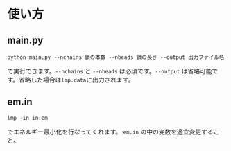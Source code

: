 # 使い方
## main.py
```
python main.py --nchains 鎖の本数 --nbeads 鎖の長さ --output 出力ファイル名
```

で実行できます。`--nchains` と `--nbeads` は必須です。`--output` は省略可能です。省略した場合は`lmp.data`に出力されます。

## em.in
```
lmp -in in.em
```

でエネルギー最小化を行なってくれます。
`em.in` の中の変数を適宜変更すること。
